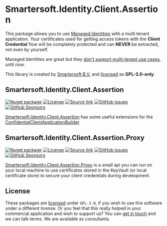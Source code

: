 # Smartersoft.Identity.Client.Assertion

This package allows you to use [Managed Identities](https://docs.microsoft.com/azure/active-directory/managed-identities-azure-resources/overview?wt.mc_id=SEC-MVP-5004985)
with a multi tenant application. Your certificates used for getting access tokens with the **Client Credential** flow will be completely protected and can **NEVER** be extracted, not even by yourself.

Managed Identities are great but they [don't support multi-tenant use cases](https://docs.microsoft.com/azure/active-directory/managed-identities-azure-resources/managed-identities-faq?wt.mc_id=SEC-MVP-5004985#can-i-use-a-managed-identity-to-access-a-resource-in-a-different-directorytenant), until now.

This library is created by [Smartersoft B.V.](https://smartersoft.nl) and [licensed][link_license] as **GPL-3.0-only**.

## Smartersoft.Identity.Client.Assertion

[![Nuget package][badge_nuget]][link_nuget]
[![License][badge_license]][link_license]
[![Source link][badge_source]][link_source]
[![GitHub issues][badge_issues]][link_issues]
[![GitHub Sponsors][badge_sponsor]][link_sponsor]

[Smartersoft.Identity.Client.Assertion](docs/Smartersoft.Identity.Client.Assertion.md) has some useful extensions for the [ConfidentialClientApplicationBuilder](https://docs.microsoft.com/azure/active-directory/develop/msal-net-initializing-client-applications?wt.mc_id=SEC-MVP-5004985#initializing-a-confidential-client-application-from-code)

## Smartersoft.Identity.Client.Assertion.Proxy

[![Nuget package][badge_nuget_proxy]][link_nuget_proxy]
[![License][badge_license]][link_license]
[![Source link][badge_source]][link_source]
[![GitHub issues][badge_issues]][link_issues]
[![GitHub Sponsors][badge_sponsor]][link_sponsor]

[Smartersoft.Identity.Client.Assertion.Proxy](docs/Smartersoft.Identity.Client.Assertion.Proxy.md) is a small api you can run on your local machine to use certificates stored in the KeyVault (or local certificate store) to secure your client credentials during development.

## License

These packages are [licensed][link_license] under `GPL-3.0`, if you wish to use this software under a different license. Or you feel that this really helped in your commercial application and wish to support us? You can [get in touch](https://smartersoft.nl/#contact) and we can talk terms. We are available as consultants.

[badge_issues]: https://img.shields.io/github/issues/Smartersoft/identity-client-assertion?style=for-the-badge
[badge_license]: https://img.shields.io/github/license/Smartersoft/identity-client-assertion?style=for-the-badge
[badge_nuget_proxy]: https://img.shields.io/nuget/v/Smartersoft.Identity.Client.Assertion.Proxy?logoColor=00a880&style=for-the-badge
[badge_nuget]: https://img.shields.io/nuget/v/Smartersoft.Identity.Client.Assertion?logoColor=00a880&style=for-the-badge
[badge_source]: https://img.shields.io/badge/Source-Github-green?style=for-the-badge
[badge_sponsor]: https://img.shields.io/github/sponsors/svrooij?label=Github%20Sponsors&style=for-the-badge

[link_issues]: https://github.com/Smartersoft/identity-client-assertion/issues
[link_license]: https://github.com/Smartersoft/identity-client-assertion/blob/main/LICENSE.txt
[link_nuget_proxy]: https://www.nuget.org/packages/Smartersoft.Identity.Client.Assertion.Proxy/
[link_nuget]: https://www.nuget.org/packages/Smartersoft.Identity.Client.Assertion/
[link_source]: https://github.com/Smartersoft/identity-client-assertion/
[link_sponsor]: https://github.com/sponsors/svrooij/